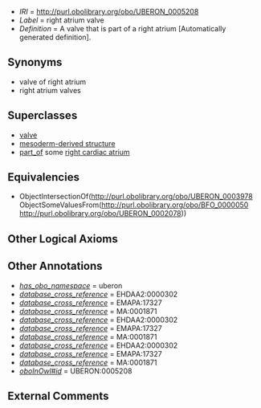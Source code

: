 * *IRI* = http://purl.obolibrary.org/obo/UBERON_0005208
 * *Label* = right atrium valve
 * *Definition* = A valve that is part of a right atrium [Automatically generated definition].

## Synonyms

 * valve of right atrium
 * right atrium valves

## Superclasses

 * [valve](../../UBERON/78/UBERON_0003978.md)
 * [mesoderm-derived structure](../../UBERON/20/UBERON_0004120.md)
 * [part_of](../../BFO/50/BFO_0000050.md) some [right cardiac atrium](../../UBERON/78/UBERON_0002078.md)

## Equivalencies

 * ObjectIntersectionOf(<http://purl.obolibrary.org/obo/UBERON_0003978> ObjectSomeValuesFrom(<http://purl.obolibrary.org/obo/BFO_0000050> <http://purl.obolibrary.org/obo/UBERON_0002078>))

## Other Logical Axioms


## Other Annotations

 * *[has_obo_namespace](../../ce/oboInOwl#hasOBONamespace.md)* = uberon
 * *[database_cross_reference](../../ef/oboInOwl#hasDbXref.md)* = EHDAA2:0000302
 * *[database_cross_reference](../../ef/oboInOwl#hasDbXref.md)* = EMAPA:17327
 * *[database_cross_reference](../../ef/oboInOwl#hasDbXref.md)* = MA:0001871
 * *[database_cross_reference](../../ef/oboInOwl#hasDbXref.md)* = EHDAA2:0000302
 * *[database_cross_reference](../../ef/oboInOwl#hasDbXref.md)* = EMAPA:17327
 * *[database_cross_reference](../../ef/oboInOwl#hasDbXref.md)* = MA:0001871
 * *[database_cross_reference](../../ef/oboInOwl#hasDbXref.md)* = EHDAA2:0000302
 * *[database_cross_reference](../../ef/oboInOwl#hasDbXref.md)* = EMAPA:17327
 * *[database_cross_reference](../../ef/oboInOwl#hasDbXref.md)* = MA:0001871
 * *[oboInOwl#id](../../id/oboInOwl#id.md)* = UBERON:0005208

## External Comments

